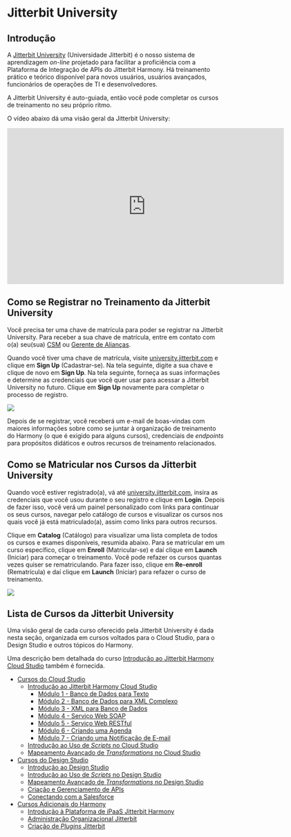 # Jitterbit University

[//]: # (This is a translation of Version 1, published on June 17, 2022.)

## Introdução

A [Jitterbit University](https://university.jitterbit.com/) (Universidade Jitterbit) é o nosso sistema de aprendizagem *on-line* projetado para facilitar a proficiência com a Plataforma de Integração de APIs do Jitterbit Harmony. Há treinamento prático e teórico disponível para novos usuários, usuários avançados, funcionários de operações de TI e desenvolvedores.

A Jitterbit University é auto-guiada, então você pode completar os
cursos de treinamento no seu próprio ritmo.

O vídeo abaixo dá uma visão geral da Jitterbit University:

<iframe src="https://vimeo.com/366515738?embedded=true&source=video_title&owner=28069388" width="640" height="361" frameborder="0" webkitallowfullscreen="" mozallowfullscreen="" allowfullscreen=""></iframe>


## Como se Registrar no Treinamento da Jitterbit University

Você precisa ter uma chave de matrícula para poder se registrar na Jitterbit University. Para receber a sua chave de matrícula, entre em contato com o(a) seu(sua) <a href="mailto:success@jitterbit.com" class="external-link" rel="nofollow">CSM<a> ou <a href="mailto:alliances@jitterbit.com" class="external-link" rel="nofollow">Gerente de Alianças</a>.

Quando você tiver uma chave de matrícula, visite <a href="https://university.jitterbit.com/" class="external-link" rel="nofollow">university.jitterbit.com</a> e clique em **Sign Up** (Cadastrar-se). Na tela seguinte, digite a sua chave e clique de novo em **Sign Up**. Na tela seguinte, forneça as suas informações e determine as credenciais que você quer usar para acessar a Jitterbit University no futuro. Clique em **Sign Up** novamente para completar o processo de registro.

<span class="confluence-embedded-file-wrapper"><img src="https://success.jitterbit.com/download/attachments/144933846/signup_button.png?version=1&modificationDate=1655487530450&api=v2" class="confluence-embedded-image" data-image-src="https://success.jitterbit.com/download/attachments/144933846/signup_button.png?version=1&modificationDate=1655487530450&api=v2" data-unresolved-comment-count="0" data-linked-resource-id="97814126" data-linked-resource-version="2" data-linked-resource-type="attachment" data-linked-resource-default-alias="signup_button.png" data-base-url="https://success.jitterbit.com" data-linked-resource-content-type="image/png" data-linked-resource-container-id="87524647" data-linked-resource-container-version="42" /></span>

Depois de se registrar, você receberá um e-mail de boas-vindas com maiores informações sobre como se juntar à organização de treinamento do Harmony (o que é exigido para alguns cursos), credenciais de *endpoints* para propósitos didáticos e outros recursos de treinamento relacionados.


## Como se Matricular nos Cursos da Jitterbit University

Quando você estiver registrado(a), vá até <a href="https://university.jitterbit.com/" class="external-link" rel="nofollow">university.jitterbit.com</a>, insira as credenciais que você usou durante o seu registro e clique em **Login**. Depois de fazer isso, você verá um painel personalizado com links para continuar os seus cursos, navegar pelo catálogo de cursos e visualizar os cursos nos quais você já está matriculado(a), assim como links para outros recursos.

Clique em **Catalog** (Catálogo) para visualizar uma lista completa de todos os cursos e exames disponíveis, resumida abaixo. Para se matricular em um curso específico, clique em **Enroll** (Matricular-se) e daí clique em **Launch** (Iniciar) para começar o treinamento. Você pode refazer os cursos quantas vezes quiser se rematriculando. Para fazer isso, clique em **Re-enroll** (Rematrícula) e daí clique em **Launch** (Iniciar) para refazer o curso de treinamento.

<span class="confluence-embedded-file-wrapper"><img src="https://success.jitterbit.com/download/attachments/144933846/Jitterbit%20University%20Catalog.png?version=1&modificationDate=1655487530419&api=v2" class="confluence-embedded-image" data-image-src="hhttps://success.jitterbit.com/download/attachments/144933846/Jitterbit%20University%20Catalog.png?version=1&modificationDate=1655487530419&api=v2" data-unresolved-comment-count="0" data-linked-resource-id="127449470" data-linked-resource-version="1" data-linked-resource-type="attachment" data-linked-resource-default-alias="Jitterbit University Catalog.png" data-base-url="https://success.jitterbit.com" data-linked-resource-content-type="image/png" data-linked-resource-container-id="87524647" data-linked-resource-container-version="42" /></span>


## Lista de Cursos da Jitterbit University

Uma visão geral de cada curso oferecido pela Jitterbit University é dada nesta seção, organizada em cursos voltados para o Cloud Studio, para o Design Studio e outros tópicos do Harmony.

Uma descrição bem detalhada do curso [Introdução ao Jitterbit Harmony Cloud Studio](https://success.jitterbit.com/display/DOC/Introduction+to+the+Jitterbit+Harmony+Cloud+Studio?showLanguage=pt_BR) também é fornecida.

-   [Cursos do Cloud Studio](https://success.jitterbit.com/display/DOC/Cloud+Studio+Courses?showLanguage=pt_BR)
    -   [Introdução ao Jitterbit Harmony Cloud Studio](https://success.jitterbit.com/display/DOC/Introduction+to+the+Jitterbit+Harmony+Cloud+Studio?showLanguage=pt_BR)
        -   [Módulo 1 - Banco de Dados para Texto](https://success.jitterbit.com/display/DOC/Module+1+-+Database+to+Text?showLanguage=pt_BR)
        -   [Módulo 2 - Banco de Dados para XML Complexo](https://success.jitterbit.com/display/DOC/Module+2+-+Database+to+Complex+XML?showLanguage=pt_BR)
        -   [Módulo 3 - XML para Banco de Dados](https://success.jitterbit.com/display/DOC/Module+3+-+XML+to+Database?showLanguage=pt_BR)
        -   [Módulo 4 - Serviço Web SOAP](https://success.jitterbit.com/display/DOC/Module+4+-+SOAP+Web+Service?showLanguage=pt_BR)
        -   [Módulo 5 - Serviço Web RESTful](https://success.jitterbit.com/display/DOC/Module+5+-+RESTful+Web+Service?showLanguage=pt_BR)
        -   [Módulo 6 - Criando uma Agenda](https://success.jitterbit.com/display/DOC/Module+6+-+Creating+a+Schedule?showLanguage=pt_BR)
        -   [Módulo 7 - Criando uma Notificação de E-mail](https://success.jitterbit.com/display/DOC/Module+7+-+Creating+an+Email+Notification?showLanguage=pt_BR)
    -   [Introdução ao Uso de *Scripts* no Cloud Studio](https://success.jitterbit.com/display/DOC/Introduction+to+Scripting+in+Cloud+Studio?showLanguage=pt_BR)
    -   [Mapeamento Avançado de *Transformations* no Cloud Studio](https://success.jitterbit.com/display/DOC/Advanced+Transformation+Mappings+in+Cloud+Studio?showLanguage=pt_BR)
-   [Cursos do Design Studio](https://success.jitterbit.com/display/DOC/Design+Studio+Courses?showLanguage=pt_BR)
    -   [Introdução ao Design Studio](https://success.jitterbit.com/display/DOC/Introduction+to+Design+Studio?showLanguage=pt_BR)
    -   [Introdução ao Uso de *Scripts* no Design Studio](https://success.jitterbit.com/display/DOC/Introduction+to+Scripting+in+Design+Studio?showLanguage=pt_BR)
    -   [Mapeamento Avançado de *Transformations* no Design Studio](https://success.jitterbit.com/display/DOC/Advanced+Transformation+Mappings+in+Design+Studio?showLanguage=pt_BR)
    -   [Criação e Gerenciamento de APIs](https://success.jitterbit.com/display/DOC/API+Creation+and+Management?showLanguage=pt_BR)
    -   [Conectando com a Salesforce](https://success.jitterbit.com/display/DOC/Connecting+to+Salesforce?showLanguage=pt_BR)
-   [Cursos Adicionais do Harmony](https://success.jitterbit.com/display/DOC/Additional+Harmony+Courses?showLanguage=pt_BR)
    -   [Introdução à Plataforma de iPaaS Jitterbit Harmony](https://success.jitterbit.com/display/DOC/Introduction+to+Jitterbit+Harmony+iPaaS+Platform?showLanguage=pt_BR)
    -   [Administração Organizacional Jitterbit](https://success.jitterbit.com/display/DOC/Jitterbit+Organizational+Administration?showLanguage=pt_BR)
    -   [Criação de *Plugins* Jitterbit](https://success.jitterbit.com/display/DOC/Jitterbit+Plugin+Creation?showLanguage=pt_BR)
    